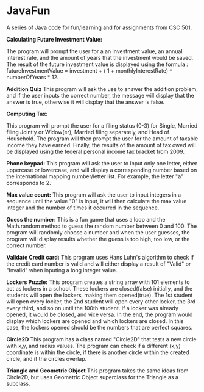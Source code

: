 # JavaFun
A series of Java code for fun/learning and for assignments from CSC 501.

**Calculating Future Investment Value:**

  The program will prompt the user for a an investment value, an annual interest rate, and the amount of years that the investment would be saved. The result of the future investment value is displayed using the formula : futureInvestmentValue = investment + ( 1 + monthlyInterestRate) ^ numberOfYears * 12.

**Addition Quiz**
  This program will ask the use to answer the addition problem, and if the user inputs the correct number, the message will display that the answer is true, otherwise it will display that the answer is false.

  
 **Computing Tax:**
  
  This program will prompt the user for a filing status (0-3) for Single, Married filing Jointly or Widow(er), Married filing separately, and Head of Household. The program will then prompt the user for the amount of taxable income they have earned. Finally, the results of the amount of tax owed will be displayed using the federal personal income tax bracket from 2009.
  
  
**Phone keypad:**
  This program will ask the user to input only one letter, either uppercase or lowercase, and will display a corresponding number based on the international mapping number/letter list. For example, the letter "a" corresponds to 2. 


**Max value count:**
  This program will ask the user to input integers in a sequence until the value "0" is input, it will then calculate the max value integer and the number of times it occurred in the sequence.


**Guess the number:**
  This is a fun game that uses a loop and the Math.random method to guess the random number between 0 and 100. The program will randomly choose a number and when the user guesses, the program will display results whether the guess is too high, too low, or the correct number.


**Validate Credit card:**
  This program uses Hans Luhn's algorithm to check if the credit card number is valid and will either display a result of "Valid" or "Invalid" when inputing a long integer value.

**Lockers Puzzle:**
  This program creates a string array with 101 elements to act as lockers in a school. These lockers are closed(false) initially, and the students will open the lockers, making them opened(true). The 1st student will open every locker, the 2nd student will open every other locker, the 3rd every third, and so on until the 100th student. If a locker was already opened, it would be closed, and vice versa. In the end, the program would display which lockers are opened and which lockers are closed. In this case, the lockers opened should be the numbers that are perfect squares.
  
  **Circle2D**
  This program has a class named "Circle2D" that tests a new circle with x,y, and radius values. The program can check if a different (x,y) coordinate is within the circle, if there is another circle within the created circle, and if the circles overlap.
  
  **Triangle and Geometric Object**
  This program takes the same ideas from Circle2D, but uses Geometric Object superclass for the Triangle as a subclass.
